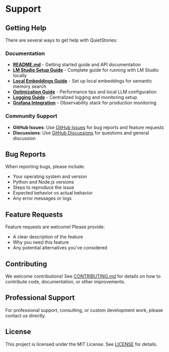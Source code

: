 # Support

## Getting Help

There are several ways to get help with QuietStories:

### Documentation
- **[README.md](./README.md)** - Getting started guide and API documentation
- **[LM Studio Setup Guide](./LMSTUDIO_SETUP.md)** - Complete guide for running with LM Studio locally
- **[Local Embeddings Guide](./LOCAL_EMBEDDINGS.md)** - Set up local embeddings for semantic memory search
- **[Optimization Guide](./OPTIMIZATION_GUIDE.md)** - Performance tips and local LLM configuration
- **[Logging Guide](./LOGGING.md)** - Centralized logging and monitoring setup
- **[Grafana Integration](./GRAFANA_INTEGRATION.md)** - Observability stack for production monitoring

### Community Support
- **GitHub Issues**: Use [GitHub Issues](https://github.com/AB-Law/QuietStories/issues) for bug reports and feature requests
- **Discussions**: Use [GitHub Discussions](https://github.com/AB-Law/QuietStories/discussions) for questions and general discussion

## Bug Reports

When reporting bugs, please include:
- Your operating system and version
- Python and Node.js versions
- Steps to reproduce the issue
- Expected behavior vs actual behavior
- Any error messages or logs

## Feature Requests

Feature requests are welcome! Please provide:
- A clear description of the feature
- Why you need this feature
- Any potential alternatives you've considered

## Contributing

We welcome contributions! See [CONTRIBUTING.md](./CONTRIBUTING.md) for details on how to contribute code, documentation, or other improvements.

## Professional Support

For professional support, consulting, or custom development work, please contact us directly.

## License

This project is licensed under the MIT License. See [LICENSE](./LICENSE) for details.
